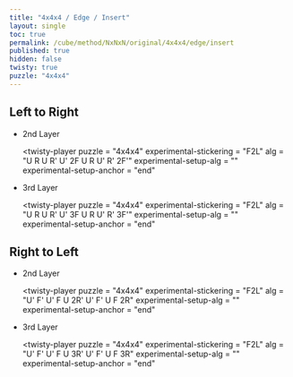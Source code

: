 ```yaml
---
title: "4x4x4 / Edge / Insert"
layout: single
toc: true
permalink: /cube/method/NxNxN/original/4x4x4/edge/insert
published: true
hidden: false
twisty: true
puzzle: "4x4x4"
---
```

<span id="cube" puzzle="{{page.puzzle}}"></span>

<head>
  <base target="_blank">
  <link
    rel   = "stylesheet"
    type  = "text/css"
    href  = "/assets/css/twisty/player.css"
  >
  <script
    src   = "https://cdn.cubing.net/js/cubing/twisty"
    type  = "module"
    defer
  ></script>
</head>



## Left to Right

- 2nd Layer

  <twisty-player
    puzzle                    = "4x4x4"
    experimental-stickering   = "F2L"
    alg                       = "U R U R' U' 2F U R U' R' 2F'"
    experimental-setup-alg    = ""
    experimental-setup-anchor = "end"
  ></twisty-player>

- 3rd Layer

  <twisty-player
    puzzle                    = "4x4x4"
    experimental-stickering   = "F2L"
    alg                       = "U R U R' U' 3F U R U' R' 3F'"
    experimental-setup-alg    = ""
    experimental-setup-anchor = "end"
  ></twisty-player>



## Right to Left

- 2nd Layer

  <twisty-player
    puzzle                    = "4x4x4"
    experimental-stickering   = "F2L"
    alg                       = "U' F' U' F U 2R' U' F' U F 2R"
    experimental-setup-alg    = ""
    experimental-setup-anchor = "end"
  ></twisty-player>

- 3rd Layer

  <twisty-player
    puzzle                    = "4x4x4"
    experimental-stickering   = "F2L"
    alg                       = "U' F' U' F U 3R' U' F' U F 3R"
    experimental-setup-alg    = ""
    experimental-setup-anchor = "end"
  ></twisty-player>
